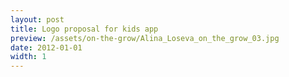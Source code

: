 ```yaml
---
layout: post
title: Logo proposal for kids app
preview: /assets/on-the-grow/Alina_Loseva_on_the_grow_03.jpg
date: 2012-01-01
width: 1
---
```

